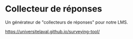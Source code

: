 # Collecteur de réponses
 Un générateur de "collecteurs de réponses" pour notre LMS.

https://universitelaval.github.io/surveying-tool/
